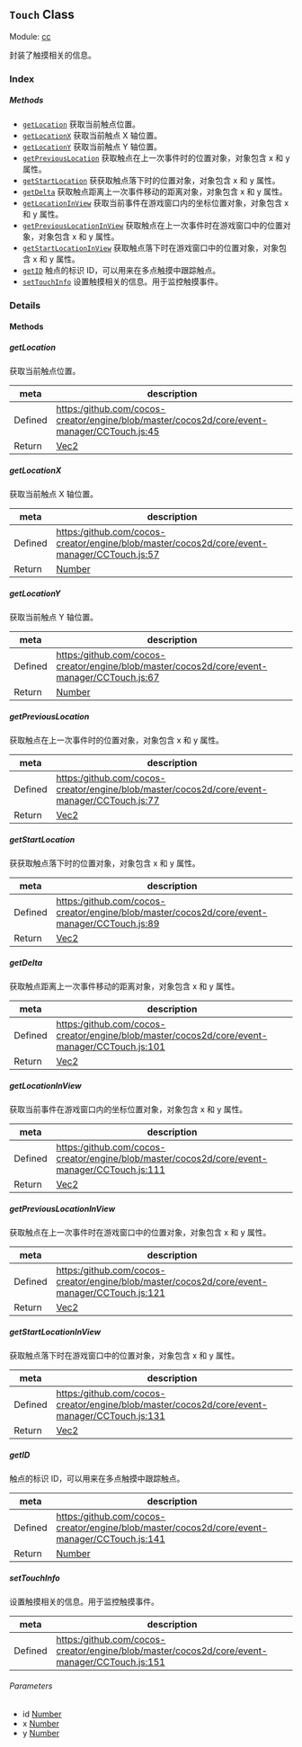 ## `Touch` Class



Module: [cc](../modules/cc.md)




封装了触摸相关的信息。

### Index



##### Methods

  - [`getLocation`](#getlocation) 获取当前触点位置。
  - [`getLocationX`](#getlocationx) 获取当前触点 X 轴位置。
  - [`getLocationY`](#getlocationy) 获取当前触点 Y 轴位置。
  - [`getPreviousLocation`](#getpreviouslocation) 获取触点在上一次事件时的位置对象，对象包含 x 和 y 属性。
  - [`getStartLocation`](#getstartlocation) 获获取触点落下时的位置对象，对象包含 x 和 y 属性。
  - [`getDelta`](#getdelta) 获取触点距离上一次事件移动的距离对象，对象包含 x 和 y 属性。
  - [`getLocationInView`](#getlocationinview) 获取当前事件在游戏窗口内的坐标位置对象，对象包含 x 和 y 属性。
  - [`getPreviousLocationInView`](#getpreviouslocationinview) 获取触点在上一次事件时在游戏窗口中的位置对象，对象包含 x 和 y 属性。
  - [`getStartLocationInView`](#getstartlocationinview) 获取触点落下时在游戏窗口中的位置对象，对象包含 x 和 y 属性。
  - [`getID`](#getid) 触点的标识 ID，可以用来在多点触摸中跟踪触点。
  - [`setTouchInfo`](#settouchinfo) 设置触摸相关的信息。用于监控触摸事件。



### Details




<!-- Method Block -->
#### Methods


##### getLocation

获取当前触点位置。

| meta | description |
|------|-------------|
| Defined | [https:/github.com/cocos-creator/engine/blob/master/cocos2d/core/event-manager/CCTouch.js:45](https:/github.com/cocos-creator/engine/blob/master/cocos2d/core/event-manager/CCTouch.js#L45) |
| Return 		 | <a href="../classes/Vec2.html" class="crosslink">Vec2</a> 



##### getLocationX

获取当前触点 X 轴位置。

| meta | description |
|------|-------------|
| Defined | [https:/github.com/cocos-creator/engine/blob/master/cocos2d/core/event-manager/CCTouch.js:57](https:/github.com/cocos-creator/engine/blob/master/cocos2d/core/event-manager/CCTouch.js#L57) |
| Return 		 | <a href="https://developer.mozilla.org/en/JavaScript/Reference/Global_Objects/Number" class="crosslink external" target="_blank">Number</a> 



##### getLocationY

获取当前触点 Y 轴位置。

| meta | description |
|------|-------------|
| Defined | [https:/github.com/cocos-creator/engine/blob/master/cocos2d/core/event-manager/CCTouch.js:67](https:/github.com/cocos-creator/engine/blob/master/cocos2d/core/event-manager/CCTouch.js#L67) |
| Return 		 | <a href="https://developer.mozilla.org/en/JavaScript/Reference/Global_Objects/Number" class="crosslink external" target="_blank">Number</a> 



##### getPreviousLocation

获取触点在上一次事件时的位置对象，对象包含 x 和 y 属性。

| meta | description |
|------|-------------|
| Defined | [https:/github.com/cocos-creator/engine/blob/master/cocos2d/core/event-manager/CCTouch.js:77](https:/github.com/cocos-creator/engine/blob/master/cocos2d/core/event-manager/CCTouch.js#L77) |
| Return 		 | <a href="../classes/Vec2.html" class="crosslink">Vec2</a> 



##### getStartLocation

获获取触点落下时的位置对象，对象包含 x 和 y 属性。

| meta | description |
|------|-------------|
| Defined | [https:/github.com/cocos-creator/engine/blob/master/cocos2d/core/event-manager/CCTouch.js:89](https:/github.com/cocos-creator/engine/blob/master/cocos2d/core/event-manager/CCTouch.js#L89) |
| Return 		 | <a href="../classes/Vec2.html" class="crosslink">Vec2</a> 



##### getDelta

获取触点距离上一次事件移动的距离对象，对象包含 x 和 y 属性。

| meta | description |
|------|-------------|
| Defined | [https:/github.com/cocos-creator/engine/blob/master/cocos2d/core/event-manager/CCTouch.js:101](https:/github.com/cocos-creator/engine/blob/master/cocos2d/core/event-manager/CCTouch.js#L101) |
| Return 		 | <a href="../classes/Vec2.html" class="crosslink">Vec2</a> 



##### getLocationInView

获取当前事件在游戏窗口内的坐标位置对象，对象包含 x 和 y 属性。

| meta | description |
|------|-------------|
| Defined | [https:/github.com/cocos-creator/engine/blob/master/cocos2d/core/event-manager/CCTouch.js:111](https:/github.com/cocos-creator/engine/blob/master/cocos2d/core/event-manager/CCTouch.js#L111) |
| Return 		 | <a href="../classes/Vec2.html" class="crosslink">Vec2</a> 



##### getPreviousLocationInView

获取触点在上一次事件时在游戏窗口中的位置对象，对象包含 x 和 y 属性。

| meta | description |
|------|-------------|
| Defined | [https:/github.com/cocos-creator/engine/blob/master/cocos2d/core/event-manager/CCTouch.js:121](https:/github.com/cocos-creator/engine/blob/master/cocos2d/core/event-manager/CCTouch.js#L121) |
| Return 		 | <a href="../classes/Vec2.html" class="crosslink">Vec2</a> 



##### getStartLocationInView

获取触点落下时在游戏窗口中的位置对象，对象包含 x 和 y 属性。

| meta | description |
|------|-------------|
| Defined | [https:/github.com/cocos-creator/engine/blob/master/cocos2d/core/event-manager/CCTouch.js:131](https:/github.com/cocos-creator/engine/blob/master/cocos2d/core/event-manager/CCTouch.js#L131) |
| Return 		 | <a href="../classes/Vec2.html" class="crosslink">Vec2</a> 



##### getID

触点的标识 ID，可以用来在多点触摸中跟踪触点。

| meta | description |
|------|-------------|
| Defined | [https:/github.com/cocos-creator/engine/blob/master/cocos2d/core/event-manager/CCTouch.js:141](https:/github.com/cocos-creator/engine/blob/master/cocos2d/core/event-manager/CCTouch.js#L141) |
| Return 		 | <a href="https://developer.mozilla.org/en/JavaScript/Reference/Global_Objects/Number" class="crosslink external" target="_blank">Number</a> 



##### setTouchInfo

设置触摸相关的信息。用于监控触摸事件。

| meta | description |
|------|-------------|
| Defined | [https:/github.com/cocos-creator/engine/blob/master/cocos2d/core/event-manager/CCTouch.js:151](https:/github.com/cocos-creator/engine/blob/master/cocos2d/core/event-manager/CCTouch.js#L151) |

###### Parameters
- id <a href="https://developer.mozilla.org/en/JavaScript/Reference/Global_Objects/Number" class="crosslink external" target="_blank">Number</a> 
- x <a href="https://developer.mozilla.org/en/JavaScript/Reference/Global_Objects/Number" class="crosslink external" target="_blank">Number</a> 
- y <a href="https://developer.mozilla.org/en/JavaScript/Reference/Global_Objects/Number" class="crosslink external" target="_blank">Number</a> 



